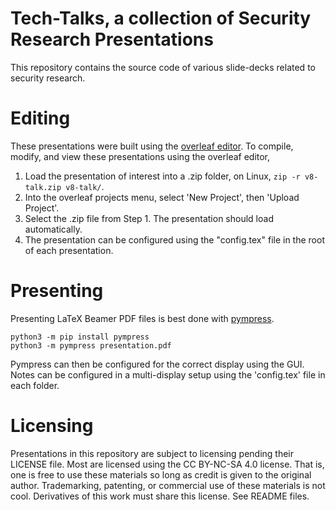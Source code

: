 # Tech-Talks, a collection of Security Research Presentations
This repository contains the source code of various slide-decks related to security research.

# Editing
These presentations were built using the [overleaf editor](https://www.overleaf.com/). To compile,
modify, and view these presentations using the overleaf editor,

1. Load the presentation of interest into a .zip folder, on Linux, `zip -r v8-talk.zip v8-talk/`.
2. Into the overleaf projects menu, select 'New Project', then 'Upload Project'.
3. Select the .zip file from Step 1. The presentation should load automatically.
4. The presentation can be configured using the "config.tex" file in the root of each presentation.


# Presenting
Presenting LaTeX Beamer PDF files is best done with [pympress](https://pympress.github.io/).  

```
python3 -m pip install pympress
python3 -m pympress presentation.pdf
```

Pympress can then be configured for the correct display using the GUI. Notes can be configured
in a multi-display setup using the 'config.tex' file in each folder. 

# Licensing
Presentations in this repository are subject to licensing pending their LICENSE file. Most are
licensed using the CC BY-NC-SA 4.0 license. That is, one is free to use these materials so long
as credit is given to the original author. Trademarking, patenting, or commercial use of these
materials is not cool. Derivatives of this work must share this license. See README files.
